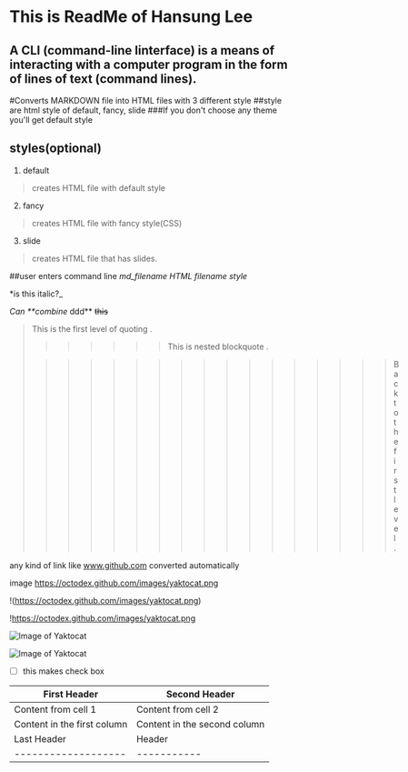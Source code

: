 This is ReadMe of Hansung Lee
========
A CLI (command-line linterface) is a means of interacting with a computer program in the form of lines of text (command lines).
------------

#Converts MARKDOWN file into HTML files with 3 different style
##style are html style of default, fancy, slide
###If you don't choose any theme you'll get default style

styles(optional)
-------
1. default
> creates HTML file with default style

2. fancy
> creates HTML file with fancy style(CSS)

3. slide
> creates HTML file that has slides.

##user enters command line
*md_filename HTML filename style*

*is this italic?_


_Can **combine_ ddd**
~~this~~

> This is the first level of quoting .
>
> >>>> > > This is nested blockquote .
>
> > > > > > > > > > > > > >> > > Back to the first level .

any kind of link like www.github.com converted automatically

image
https://octodex.github.com/images/yaktocat.png

!(https://octodex.github.com/images/yaktocat.png)

!https://octodex.github.com/images/yaktocat.png

![Image of Yaktocat](https://octodex.github.com/images/yaktocat.png)

![Image of Yaktocat](http://www.github.com)
- [ ] this makes check box


First Header | Second Header
------------ | -------------
Content from cell 1 | Content from cell 2
Content in the first column | Content in the second column
Last Header | Header
-------------------|-----------
